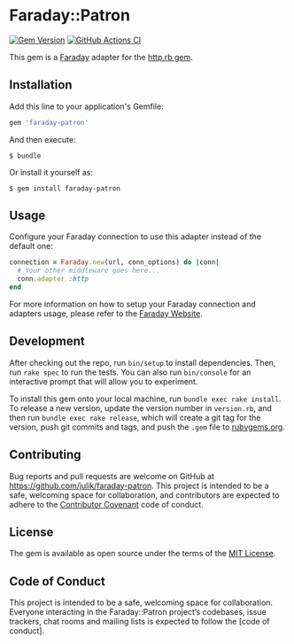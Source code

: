 # Faraday::Patron

[![Gem Version](https://badge.fury.io/rb/faraday-http.svg)](https://rubygems.org/gems/faraday-http)
[![GitHub Actions CI](https://github.com/julik/faraday-patron/workflows/CI/badge.svg)](https://github.com/julik/faraday-patron/actions?query=workflow%3ACI)

This gem is a [Faraday][faraday] adapter for the [http.rb gem][http-gem].

## Installation

Add this line to your application's Gemfile:

```ruby
gem 'faraday-patron'
```

And then execute:

    $ bundle

Or install it yourself as:

    $ gem install faraday-patron

## Usage

Configure your Faraday connection to use this adapter instead of the default one:

```ruby
connection = Faraday.new(url, conn_options) do |conn|
  # Your other middleware goes here...
  conn.adapter :http
end
```

For more information on how to setup your Faraday connection and adapters usage,
please refer to the [Faraday Website][faraday-website].

## Development

After checking out the repo, run `bin/setup` to install dependencies.
Then, run `rake spec` to run the tests. You can also run `bin/console`
for an interactive prompt that will allow you to experiment.

To install this gem onto your local machine, run `bundle exec rake install`.
To release a new version, update the version number in `version.rb`,
and then run `bundle exec rake release`, which will create a git tag for the version,
push git commits and tags, and push the `.gem` file to [rubygems.org].

## Contributing

Bug reports and pull requests are welcome on GitHub at https://github.com/julik/faraday-patron.
This project is intended to be a safe, welcoming space for collaboration,
and contributors are expected to adhere to the [Contributor Covenant][covenant] code of conduct.

## License

The gem is available as open source under the terms of the [MIT License][mit-license].

## Code of Conduct

This project is intended to be a safe, welcoming space for collaboration.
Everyone interacting in the Faraday::Patron project’s codebases, issue trackers,
chat rooms and mailing lists is expected to follow the [code of conduct].

[code-of-conduct]:  https://github.com/julik/faraday-patron/blob/main/.github/CODE_OF_CONDUCT.md
[covenant]:         http://contributor-covenant.org
[faraday]:          https://github.com/lostisland/faraday
[faraday-website]:  https://lostisland.github.io/faraday
[http-gem]:         https://github.com/httprb/http
[mit-license]:      https://opensource.org/licenses/MIT
[rubygems.org]:     https://rubygems.org
